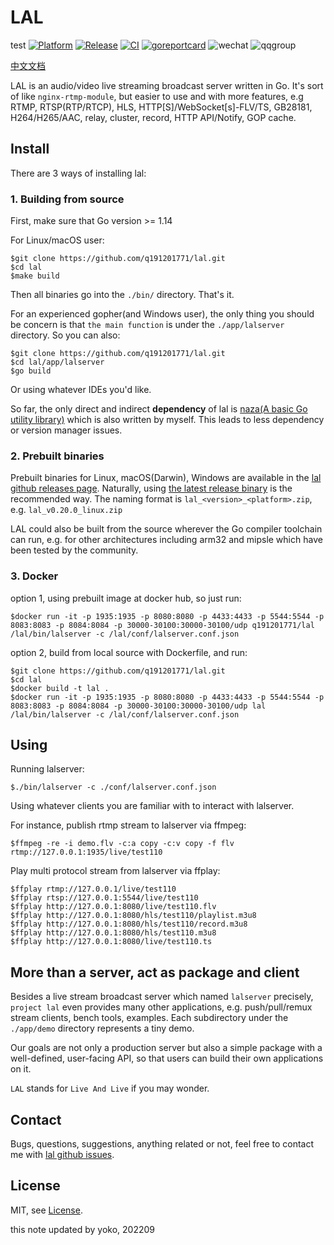 # LAL
test
[![Platform](https://img.shields.io/badge/platform-linux%20%7C%20windows%20%7C%20macos-green.svg)](https://github.com/q191201771/lal)
[![Release](https://img.shields.io/github/tag/q191201771/lal.svg?label=release)](https://github.com/q191201771/lal/releases)
[![CI](https://github.com/q191201771/lal/actions/workflows/ci.yml/badge.svg?branch=master)](https://github.com/q191201771/lal/actions/workflows/ci.yml)
[![goreportcard](https://goreportcard.com/badge/github.com/q191201771/lal)](https://goreportcard.com/report/github.com/q191201771/lal)
![wechat](https://img.shields.io/:微信-q191201771-blue.svg)
![qqgroup](https://img.shields.io/:QQ群-1090510973-blue.svg)

[中文文档](https://pengrl.com/lal/#/)

LAL is an audio/video live streaming broadcast server written in Go. It's sort of like `nginx-rtmp-module`, but easier to use and with more features, e.g RTMP, RTSP(RTP/RTCP), HLS, HTTP[S]/WebSocket[s]-FLV/TS, GB28181, H264/H265/AAC, relay, cluster, record, HTTP API/Notify, GOP cache.

## Install

There are 3 ways of installing lal:

### 1. Building from source

First, make sure that Go version >= 1.14

For Linux/macOS user:

```shell
$git clone https://github.com/q191201771/lal.git
$cd lal
$make build
```

Then all binaries go into the `./bin/` directory. That's it.

For an experienced gopher(and Windows user), the only thing you should be concern is that `the main function` is under the `./app/lalserver` directory. So you can also:

```shell
$git clone https://github.com/q191201771/lal.git
$cd lal/app/lalserver
$go build
```

Or using whatever IDEs you'd like.

So far, the only direct and indirect **dependency** of lal is [naza(A basic Go utility library)](https://github.com/q191201771/lal.git) which is also written by myself. This leads to less dependency or version manager issues.

### 2. Prebuilt binaries

Prebuilt binaries for Linux, macOS(Darwin), Windows are available in the [lal github releases page](https://github.com/q191201771/lal/releases). Naturally, using [the latest release binary](https://github.com/q191201771/lal/releases/latest) is the recommended way. The naming format is `lal_<version>_<platform>.zip`, e.g. `lal_v0.20.0_linux.zip`

LAL could also be built from the source wherever the Go compiler toolchain can run, e.g. for other architectures including arm32 and mipsle which have been tested by the community.

### 3. Docker

option 1, using prebuilt image at docker hub, so just run:

```
$docker run -it -p 1935:1935 -p 8080:8080 -p 4433:4433 -p 5544:5544 -p 8083:8083 -p 8084:8084 -p 30000-30100:30000-30100/udp q191201771/lal /lal/bin/lalserver -c /lal/conf/lalserver.conf.json
```

option 2, build from local source with Dockerfile, and run:

```
$git clone https://github.com/q191201771/lal.git
$cd lal
$docker build -t lal .
$docker run -it -p 1935:1935 -p 8080:8080 -p 4433:4433 -p 5544:5544 -p 8083:8083 -p 8084:8084 -p 30000-30100:30000-30100/udp lal /lal/bin/lalserver -c /lal/conf/lalserver.conf.json
```

## Using

Running lalserver:

```
$./bin/lalserver -c ./conf/lalserver.conf.json
```

Using whatever clients you are familiar with to interact with lalserver.

For instance, publish rtmp stream to lalserver via ffmpeg:

```shell
$ffmpeg -re -i demo.flv -c:a copy -c:v copy -f flv rtmp://127.0.0.1:1935/live/test110
```

Play multi protocol stream from lalserver via ffplay:

```shell
$ffplay rtmp://127.0.0.1/live/test110
$ffplay rtsp://127.0.0.1:5544/live/test110
$ffplay http://127.0.0.1:8080/live/test110.flv
$ffplay http://127.0.0.1:8080/hls/test110/playlist.m3u8
$ffplay http://127.0.0.1:8080/hls/test110/record.m3u8
$ffplay http://127.0.0.1:8080/hls/test110.m3u8
$ffplay http://127.0.0.1:8080/live/test110.ts
```

## More than a server, act as package and client

Besides a live stream broadcast server which named `lalserver` precisely, `project lal` even provides many other applications, e.g. push/pull/remux stream clients, bench tools, examples. Each subdirectory under the `./app/demo` directory represents a tiny demo.

Our goals are not only a production server but also a simple package with a well-defined, user-facing API, so that users can build their own applications on it.

`LAL` stands for `Live And Live` if you may wonder.


## Contact

Bugs, questions, suggestions, anything related or not, feel free to contact me with [lal github issues](https://github.com/q191201771/lal/issues).

## License

MIT, see [License](https://github.com/q191201771/lal/blob/master/LICENSE).

this note updated by yoko, 202209
